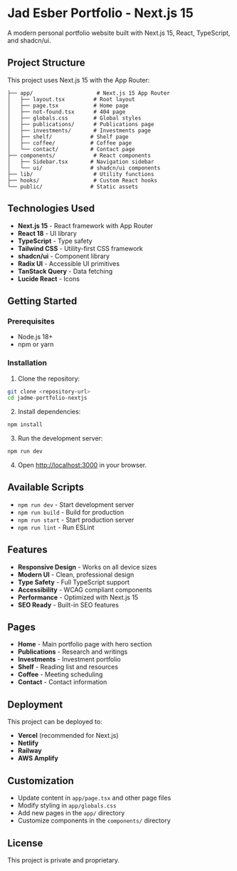 # Jad Esber Portfolio - Next.js 15

A modern personal portfolio website built with Next.js 15, React, TypeScript, and shadcn/ui.

## Project Structure

This project uses Next.js 15 with the App Router:

```
├── app/                    # Next.js 15 App Router
│   ├── layout.tsx         # Root layout
│   ├── page.tsx           # Home page
│   ├── not-found.tsx      # 404 page
│   ├── globals.css        # Global styles
│   ├── publications/      # Publications page
│   ├── investments/       # Investments page
│   ├── shelf/            # Shelf page
│   ├── coffee/           # Coffee page
│   └── contact/          # Contact page
├── components/            # React components
│   ├── Sidebar.tsx       # Navigation sidebar
│   └── ui/               # shadcn/ui components
├── lib/                   # Utility functions
├── hooks/                 # Custom React hooks
└── public/               # Static assets
```

## Technologies Used

- **Next.js 15** - React framework with App Router
- **React 18** - UI library
- **TypeScript** - Type safety
- **Tailwind CSS** - Utility-first CSS framework
- **shadcn/ui** - Component library
- **Radix UI** - Accessible UI primitives
- **TanStack Query** - Data fetching
- **Lucide React** - Icons

## Getting Started

### Prerequisites

- Node.js 18+
- npm or yarn

### Installation

1. Clone the repository:

```bash
git clone <repository-url>
cd jadme-portfolio-nextjs
```

2. Install dependencies:

```bash
npm install
```

3. Run the development server:

```bash
npm run dev
```

4. Open [http://localhost:3000](http://localhost:3000) in your browser.

## Available Scripts

- `npm run dev` - Start development server
- `npm run build` - Build for production
- `npm run start` - Start production server
- `npm run lint` - Run ESLint

## Features

- **Responsive Design** - Works on all device sizes
- **Modern UI** - Clean, professional design
- **Type Safety** - Full TypeScript support
- **Accessibility** - WCAG compliant components
- **Performance** - Optimized with Next.js 15
- **SEO Ready** - Built-in SEO features

## Pages

- **Home** - Main portfolio page with hero section
- **Publications** - Research and writings
- **Investments** - Investment portfolio
- **Shelf** - Reading list and resources
- **Coffee** - Meeting scheduling
- **Contact** - Contact information

## Deployment

This project can be deployed to:

- **Vercel** (recommended for Next.js)
- **Netlify**
- **Railway**
- **AWS Amplify**

## Customization

- Update content in `app/page.tsx` and other page files
- Modify styling in `app/globals.css`
- Add new pages in the `app/` directory
- Customize components in the `components/` directory

## License

This project is private and proprietary.
